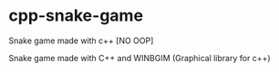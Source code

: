 # cpp-snake-game
Snake game made with c++ [NO OOP]

Snake game made with C++ and WINBGIM (Graphical library for c++)
